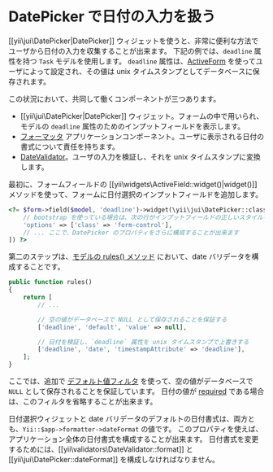 DatePicker で日付の入力を扱う
=============================

[[yii\jui\DatePicker|DatePicker]] ウィジェットを使うと、非常に便利な方法でユーザから日付の入力を収集することが出来ます。
下記の例では、`deadline` 属性を持つ `Task` モデルを使用します。
`deadline` 属性は、[ActiveForm](https://github.com/yiisoft/yii2/blob/master/docs/guide-ja/input-forms.md) を使ってユーザによって設定され、その値は unix タイムスタンプとしてデータベースに保存されます。

この状況において、共同して働くコンポーネントが三つあります。

- [[yii\jui\DatePicker|DatePicker]] ウィジェット。フォームの中で用いられ、モデルの `deadline` 属性のためのインプットフィールドを表示します。
- [フォーマッタ](https://github.com/yiisoft/yii2/blob/master/docs/guide-ja/output-formatter.md) アプリケーションコンポーネント。ユーザに表示される日付の書式について責任を持ちます。
- [DateValidator](https://github.com/yiisoft/yii2/blob/master/docs/guide-ja/tutorial-core-validators.md#date)。ユーザの入力を検証し、それを unix タイムスタンプに変換します。

最初に、フォームフィールドの [[yii\widgets\ActiveField::widget()|widget()]] メソッドを使って、フォームに日付選択のインプットフィールドを追加します。

```php
<?= $form->field($model, 'deadline')->widget(\yii\jui\DatePicker::className(), [
    // bootstrap を使っている場合は、次の行がインプットフィールドの正しいスタイルをセットします
    'options' => ['class' => 'form-control'],
    // ... ここで、DatePicker のプロパティをさらに構成することが出来ます
]) ?>
```

第二のステップは、[モデルの rules() メソッド](https://github.com/yiisoft/yii2/blob/master/docs/guide-ja/input-validation.md#declaring-rules) において、date バリデータを構成することです。

```php
public function rules()
{
    return [
        // ...

        // 空の値がデータベースで NULL として保存されることを保証する
        ['deadline', 'default', 'value' => null],

        // 日付を検証し、`deadline` 属性を unix タイムスタンプで上書きする
        ['deadline', 'date', 'timestampAttribute' => 'deadline'],
    ];
}
```

ここでは、追加で [デフォルト値フィルタ](https://github.com/yiisoft/yii2/blob/master/docs/guide-ja/input-validation.md#handling-empty-inputs) を使って、空の値がデータベースで `NULL` として保存されることを保証しています。
日付の値が [required](https://github.com/yiisoft/yii2/blob/master/docs/guide-ja/tutorial-core-validators.md#required) である場合は、このフィルタを省略することが出来ます。

日付選択ウィジェットと date バリデータのデフォルトの日付書式は、両方とも、`Yii::$app->formatter->dateFormat` の値です。
このプロパティを使えば、アプリケーション全体の日付書式を構成することが出来ます。
日付書式を変更するためには、[[yii\validators\DateValidator::format]] と [[yii\jui\DatePicker::dateFormat]] を構成しなければなりません。
